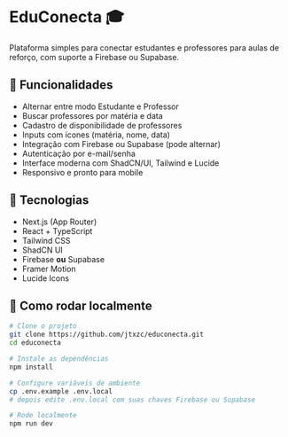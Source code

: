# EduConecta 🎓

Plataforma simples para conectar estudantes e professores para aulas de reforço, com suporte a Firebase ou Supabase.

## 📱 Funcionalidades

- Alternar entre modo Estudante e Professor
- Buscar professores por matéria e data
- Cadastro de disponibilidade de professores
- Inputs com ícones (matéria, nome, data)
- Integração com Firebase ou Supabase (pode alternar)
- Autenticação por e-mail/senha
- Interface moderna com ShadCN/UI, Tailwind e Lucide
- Responsivo e pronto para mobile

## 🔧 Tecnologias

- Next.js (App Router)
- React + TypeScript
- Tailwind CSS
- ShadCN UI
- Firebase **ou** Supabase
- Framer Motion
- Lucide Icons

## 🔌 Como rodar localmente

```bash
# Clone o projeto
git clone https://github.com/jtxzc/educonecta.git
cd educonecta

# Instale as dependências
npm install

# Configure variáveis de ambiente
cp .env.example .env.local
# depois edite .env.local com suas chaves Firebase ou Supabase

# Rode localmente
npm run dev
